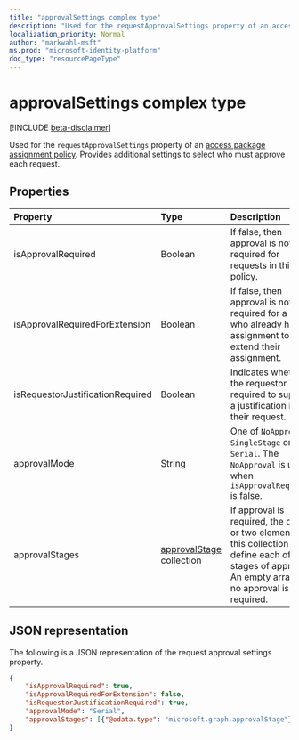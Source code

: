 ```yaml
---
title: "approvalSettings complex type"
description: "Used for the requestApprovalSettings property of an access package assignment policy. Provides additional settings to select who must approve each request."
localization_priority: Normal
author: "markwahl-msft"
ms.prod: "microsoft-identity-platform"
doc_type: "resourcePageType"
---
```


# approvalSettings complex type

[!INCLUDE [beta-disclaimer](../../includes/beta-disclaimer.md)]

Used for the `requestApprovalSettings` property of an [access package assignment policy](accesspackageassignmentpolicy.md). Provides additional settings to select who must approve each request. 

## Properties

| Property                     | Type                      | Description |
| :--------------------------- | :------------------------ | :---------- |
| isApprovalRequired | Boolean | If false, then approval is not required for requests in this policy. |
| isApprovalRequiredForExtension | Boolean| If false, then approval is not required for a user who already has an assignment to extend their assignment. |
| isRequestorJustificationRequired | Boolean | Indicates whether the requestor is required to supply a justification in their request. |
| approvalMode| String | One of `NoApproval`, `SingleStage` or `Serial`. The `NoApproval` is used when `isApprovalRequired` is false. |
| approvalStages | [approvalStage](approvalstage.md) collection| If approval is required, the one or two elements of this collection define each of the stages of approval. An empty array if no approval is required.  |

## JSON representation

The following is a JSON representation of the request approval settings property.

<!-- {
  "blockType": "resource",
  "optionalProperties": [

  ],
  "@odata.type": "microsoft.graph.approvalSettings",
  "baseType": ""
}-->

```json
{
    "isApprovalRequired": true,
    "isApprovalRequiredForExtension": false,
    "isRequestorJustificationRequired": true,
    "approvalMode": "Serial",
    "approvalStages": [{"@odata.type": "microsoft.graph.approvalStage"}]
}
```

<!-- uuid: 16cd6b66-4b1a-43a1-adaf-3a886856ed98
2019-02-04 14:57:30 UTC -->
<!-- {
  "type": "#page.annotation",
  "description": "approvalSettings complex type",
  "keywords": "",
  "section": "documentation",
  "tocPath": ""
}-->
